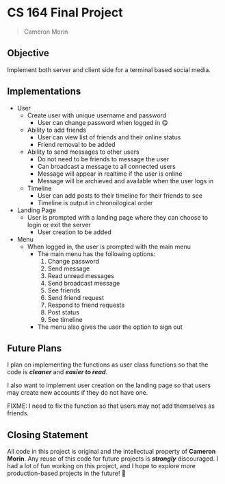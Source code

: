 # CS 164 Final Project
> Cameron Morin

## Objective

Implement both server and client side for a terminal based social media.

## Implementations

* User
    * Create user with unique username and password
        * User can change password when logged in :yum:
    * Ability to add friends
        * User can view list of friends and their online status
        * Friend removal to be added
    * Ability to send messages to other users
        * Do not need to be friends to message the user
        * Can broadcast a message to all connected users
        * Message will appear in realtime if the user is online
        * Message will be archieved and available when the user logs in
    * Timeline
        * User can add posts to their timeline for their friends to see
        * Timeline is output in chronoilogical order
* Landing Page
    * User is prompted with a landing page where they can choose to login or exit the server
        * User creation to be added
* Menu
    * When logged in, the user is prompted with the main menu
        * The main menu has the following options:
            1. Change password
            2. Send message
            3. Read unread messages
            4. Send broadcast message
            5. See friends
            6. Send friend request
            7. Respond to friend requests
            8. Post status
            9. See timeline
        * The menu also gives the user the option to sign out

## Future Plans

I plan on implementing the functions as user class functions so that the code is ***cleaner*** and ***easier to read***.

I also want to implement user creation on the landing page so that users may create new accounts if they do not have one.

FIXME: I need to fix the function so that users may not add themselves as friends.

## Closing Statement

All code in this project is original and the intellectual property of __Cameron Morin__. Any reuse of this code for future projects is ***strongly*** discouraged. I had a lot of fun working on this project, and I hope to explore more production-based projects in the future! :rocket: